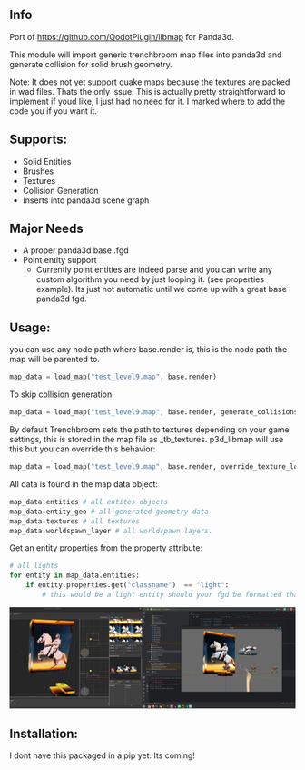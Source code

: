 
## Info
Port of https://github.com/QodotPlugin/libmap for Panda3d.

This module will import generic trenchbroom map files into panda3d and generate collision for solid brush geometry.

Note: It does not yet support quake maps because the textures are packed in wad files. Thats the only issue. This is actually pretty straightforward to implement if youd like, I just had no need for it. I marked where to add the code you if you want it. 

## Supports:
* Solid Entities
* Brushes
* Textures
* Collision Generation
* Inserts into panda3d scene graph

## Major Needs
* A proper panda3d base .fgd
* Point entity support
    - Currently point entities are indeed parse and you can write any custom algorithm you need by just looping it. (see properties example). Its just not automatic until we come up with a great base panda3d fgd.



## Usage:
you can use any node path where base.render is, this is the node path the map will be parented to.
```python
map_data = load_map("test_level9.map", base.render)
```

To skip collision generation:
```python
map_data = load_map("test_level9.map", base.render, generate_collisions=False)
```

By default Trenchbroom sets the path to textures depending on your game settings, this is stored in the map file as _tb_textures. p3d_libmap will use this but you can override this behavior:
```python
map_data = load_map("test_level9.map", base.render, override_texture_location="/path/to/my/textures")
```

All data is found in the map data object:
```python
map_data.entities # all entites objects
map_data.entity_geo # all generated geometry data
map_data.textures # all textures
map_data.worldspawn_layer # all worldspawn layers.
```

Get an entity properties from the property attribute:
```python
# all lights
for entity in map_data.entities:
    if entity.properties.get("classname")  == "light":
        # this would be a light entity should your fgd be formatted that way. This is how qodot defines lights.
```


![Alt text](/images/trenchbroom_showcase.png?raw=true "Example")


## Installation:
I dont have this packaged in a pip yet. Its coming!